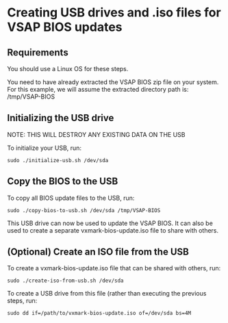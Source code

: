 # Creating USB drives and .iso files for VSAP BIOS updates

## Requirements

You should use a Linux OS for these steps.

You need to have already extracted the VSAP BIOS zip file on your system. For this example, we will assume the extracted directory path is: /tmp/VSAP-BIOS

## Initializing the USB drive

NOTE: THIS WILL DESTROY ANY EXISTING DATA ON THE USB

To initialize your USB, run:
```
sudo ./initialize-usb.sh /dev/sda
```

## Copy the BIOS to the USB

To copy all BIOS update files to the USB, run:
```
sudo ./copy-bios-to-usb.sh /dev/sda /tmp/VSAP-BIOS
```

This USB drive can now be used to update the VSAP BIOS.
It can also be used to create a separate vxmark-bios-update.iso file to share with others. 

## (Optional) Create an ISO file from the USB

To create a vxmark-bios-update.iso file that can be shared with others, run:
```
sudo ./create-iso-from-usb.sh /dev/sda
```

To create a USB drive from this file (rather than executing the previous steps, run:
```
sudo dd if=/path/to/vxmark-bios-update.iso of=/dev/sda bs=4M
```

